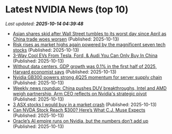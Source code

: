 # Latest NVIDIA News (top 10)
_Last updated: **2025-10-14 04:39:48**_

- [Asian shares skid after Wall Street tumbles to its worst day since April as China trade woes worsen](https://finance.yahoo.com/news/asian-shares-skid-wall-street-043707654.html) (Published: 2025-10-13)
- [Risk rises as market highs again powered by the magnificent seven tech stocks](https://www.irishtimes.com/your-money/2025/10/13/risk-rises-as-market-highs-again-powered-by-the-magnificent-seven-tech-stocks/) (Published: 2025-10-13)
- [3-Way Cool EVs From Tesla, Ford, & Audi You Can Only Buy In China](https://cleantechnica.com/2025/10/12/3-way-cool-evs-from-tesla-ford-audi-you-can-only-buy-in-china/) (Published: 2025-10-13)
- [Without data centers, GDP growth was 0.1% in the first half of 2025, Harvard economist says](https://freerepublic.com/focus/f-news/4346020/posts) (Published: 2025-10-13)
- [Nvidia GB300 powers strong 4Q25 momentum for server supply chain](https://www.digitimes.com/news/a20251013PD202/nvidia-ai-server-supply-chain-chassis-revenue.html) (Published: 2025-10-13)
- [Weekly news roundup: China pushes DUV breakthroughs, Intel and AMD weigh partnership, Arm CEO reflects on Nvidia's strategic pivot](https://www.digitimes.com/news/a20251013VL200/digitimes-asia-weekly-news-roundup-nvidia-intel-amd-arizona.html) (Published: 2025-10-13)
- [3 ASX stocks I would buy in a market crash](https://www.fool.com.au/2025/10/13/3-asx-stocks-i-would-buy-in-a-market-crash/) (Published: 2025-10-13)
- [Can NVDA Stock Reach $300? Here’s What C.J. Muse Expects](https://biztoc.com/x/d5bb1da4693b0f77) (Published: 2025-10-13)
- [Oracle’s AI empire runs on Nvidia, but the numbers don’t add up](https://biztoc.com/x/7c73d06c136e4cd6) (Published: 2025-10-13)

